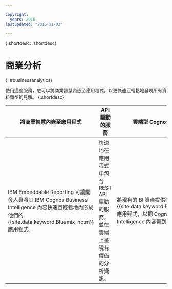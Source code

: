 ```yaml
---

copyright:
  years: 2016
lastupdated: "2016-11-03"

---
```



{:shortdesc: .shortdesc}

# 商業分析
{: #businessanalytics}

使用這些服務，您可以將商業智慧內嵌至應用程式，以更快速且輕鬆地發現所有資料類型的見解。
{:shortdesc}


將商業智慧內嵌至應用程式 | API 驅動的服務 | 雲端型 Cognos BI 內容
--- | --- | ---
IBM Embeddable Reporting 可讓開發人員將其 IBM Cognos Business Intelligence 內容快速且輕鬆地內嵌於他們的 {{site.data.keyword.Bluemix_notm}} 應用程式。 | 快速地在應用程式中包含 REST API 驅動的服務，並在雲端上呈現有價值的分析資訊。 | 將現有的 BI 資產提供到 {{site.data.keyword.Bluemix_notm}} 應用程式，以把 Cognos Business Intelligence 內容帶到雲端。

